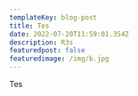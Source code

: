```yaml
---
templateKey: blog-post
title: Tes
date: 2022-07-20T11:59:01.354Z
description: R3s
featuredpost: false
featuredimage: /img/b.jpg
---
```

Tes